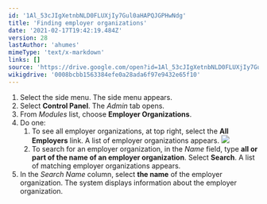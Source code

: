 ```yaml
---
id: '1Al_53cJIgXetnbNLD0FLUXjIy7Gul0aHAPQJGPHwNdg'
title: 'Finding employer organizations'
date: '2021-02-17T19:42:19.484Z'
version: 28
lastAuthor: 'ahumes'
mimeType: 'text/x-markdown'
links: []
source: 'https://drive.google.com/open?id=1Al_53cJIgXetnbNLD0FLUXjIy7Gul0aHAPQJGPHwNdg'
wikigdrive: '0008bcbb1563384efe0a28ada6f97e9432e65f10'
---
```

1. Select the side menu. The side menu appears.
2. Select <strong>Control Panel</strong>. The <em>Admin</em> tab opens.
3. From <em>Modules</em> list, choose <strong>Employer Organizations</strong>.
4. Do one:
    1. To see all employer organizations, at top right, select the <strong>All Employers</strong> link. A list of employer organizations appears.
        ![](../finding-employer-organizations.assets/3d959dd6aba3c9c9e08f1001cd0527b5.png)
    2. To search for an employer organization, in the <em>Name</em> field, type <strong>all or part of the name of an employer organization</strong>. Select <strong>Search</strong>. A list of matching employer organizations appears.
5. In the <em>Search Name</em> column, select <strong>the name</strong> of the employer organization. The system displays information about the employer organization.

